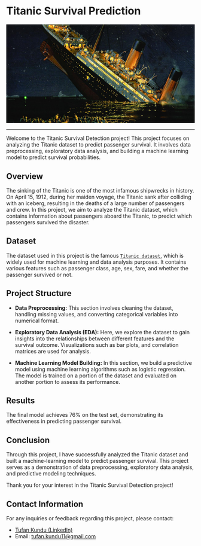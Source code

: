 # Titanic Survival Prediction

<img src = "https://github.com/kindo-tk/images/blob/main/titanic.jpg">
<hr>
Welcome to the Titanic Survival Detection project! This project focuses on analyzing the Titanic dataset to predict passenger survival. It involves data preprocessing, exploratory data analysis, and building a machine learning model to predict survival probabilities.

## Overview

The sinking of the Titanic is one of the most infamous shipwrecks in history. On April 15, 1912, during her maiden voyage, the Titanic sank after colliding with an iceberg, resulting in the deaths of a large number of passengers and crew. In this project, we aim to analyze the Titanic dataset, which contains information about passengers aboard the Titanic, to predict which passengers survived the disaster.

## Dataset

The dataset used in this project is the famous <a href = "https://github.com/kindo-tk/CODSOFT/blob/main/Titanic_Survival_Prediction/Titanic-Dataset.csv"> `Titanic dataset`</a>, which is widely used for machine learning and data analysis purposes. It contains various features such as passenger class, age, sex, fare, and whether the passenger survived or not.

## Project Structure

- **Data Preprocessing:** This section involves cleaning the dataset, handling missing values, and converting categorical variables into numerical format.
  
- **Exploratory Data Analysis (EDA):** Here, we explore the dataset to gain insights into the relationships between different features and the survival outcome. Visualizations such as  bar plots, and correlation matrices are used for analysis.

- **Machine Learning Model Building:** In this section, we build a predictive model using machine learning algorithms such as logistic regression. The model is trained on a portion of the dataset and evaluated on another portion to assess its performance.


## Results

The final model achieves 76% on the test set, demonstrating its effectiveness in predicting passenger survival.

## Conclusion

Through this project, I have successfully analyzed the Titanic dataset and built a machine-learning model to predict passenger survival. This project serves as a demonstration of data preprocessing, exploratory data analysis, and predictive modeling techniques.

Thank you for your interest in the Titanic Survival Detection project!

## Contact Information
For any inquiries or feedback regarding this project, please contact:

- <a href="https://www.linkedin.com/in/tufan-kundu-577945221/">Tufan Kundu (LinkedIn)</a>
- Email: tufan.kundu11@gmail.com

